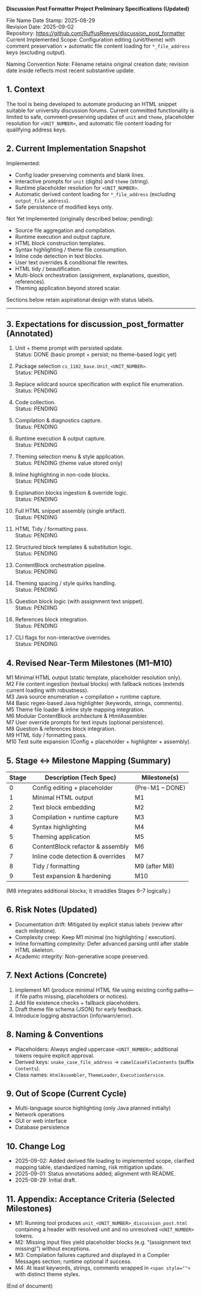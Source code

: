 **Discussion Post Formatter Project Preliminary Specifications (Updated)**

File Name Date Stamp: 2025-08-29  
Revision Date: 2025-09-02  
Repository: https://github.com/RuffusReeves/discussion_post_formatter  
Current Implemented Scope: Configuration editing (unit/theme) with comment preservation + automatic file content loading for `*_file_address` keys (excluding output).

Naming Convention Note: Filename retains original creation date; revision date inside reflects most recent substantive update.

## 1. Context

The tool is being developed to automate producing an HTML snippet suitable for university discussion forums. Current committed functionality is limited to safe, comment‑preserving updates of `unit` and `theme`, placeholder resolution for `<UNIT_NUMBER>`, and automatic file content loading for qualifying address keys.

## 2. Current Implementation Snapshot

Implemented:
- Config loader preserving comments and blank lines.
- Interactive prompts for `unit` (digits) and `theme` (string).
- Runtime placeholder resolution for `<UNIT_NUMBER>`.
- Automatic derived content loading for `*_file_address` (excluding `output_file_address`).
- Safe persistence of modified keys only.

Not Yet Implemented (originally described below; pending):
- Source file aggregation and compilation.
- Runtime execution and output capture.
- HTML block construction templates.
- Syntax highlighting / theme file consumption.
- Inline code detection in text blocks.
- User text overrides & conditional file rewrites.
- HTML tidy / beautification.
- Multi-block orchestration (assignment, explanations, question, references).
- Theming application beyond stored scalar.

Sections below retain aspirational design with status labels.

---

## 3. Expectations for discussion_post_formatter (Annotated)

1. Unit + theme prompt with persisted update.  
   Status: DONE (basic prompt + persist; no theme-based logic yet)

2. Package selection `cs_1102_base.Unit_<UNIT_NUMBER>`.  
   Status: PENDING

3. Replace wildcard source specification with explicit file enumeration.  
   Status: PENDING

4. Code collection.  
   Status: PENDING

5. Compilation & diagnostics capture.  
   Status: PENDING

6. Runtime execution & output capture.  
   Status: PENDING

7. Theming selection menu & style application.  
   Status: PENDING (theme value stored only)

8. Inline highlighting in non-code blocks.  
   Status: PENDING

9. Explanation blocks ingestion & override logic.  
   Status: PENDING

10. Full HTML snippet assembly (single artifact).  
    Status: PENDING

11. HTML Tidy / formatting pass.  
    Status: PENDING

12. Structured block templates & substitution logic.  
    Status: PENDING

13. ContentBlock orchestration pipeline.  
    Status: PENDING

14. Theming spacing / style quirks handling.  
    Status: PENDING

15. Question block logic (with assignment text snippet).  
    Status: PENDING

16. References block integration.  
    Status: PENDING

17. CLI flags for non-interactive overrides.  
    Status: PENDING

## 4. Revised Near-Term Milestones (M1–M10)

M1 Minimal HTML output (static template, placeholder resolution only).  
M2 File content ingestion (textual blocks) with fallback notices (extends current loading with robustness).  
M3 Java source enumeration + compilation + runtime capture.  
M4 Basic regex-based Java highlighter (keywords, strings, comments).  
M5 Theme file loader & inline style mapping integration.  
M6 Modular ContentBlock architecture & HtmlAssembler.  
M7 User override prompts for text inputs (optional persistence).  
M8 Question & references block integration.  
M9 HTML tidy / formatting pass.  
M10 Test suite expansion (Config + placeholder + highlighter + assembly).

## 5. Stage ↔ Milestone Mapping (Summary)

| Stage | Description (Tech Spec) | Milestone(s) |
|-------|--------------------------|--------------|
| 0 | Config editing + placeholder | (Pre-M1 – DONE) |
| 1 | Minimal HTML output | M1 |
| 2 | Text block embedding | M2 |
| 3 | Compilation + runtime capture | M3 |
| 4 | Syntax highlighting | M4 |
| 5 | Theming application | M5 |
| 6 | ContentBlock refactor & assembly | M6 |
| 7 | Inline code detection & overrides | M7 |
| 8 | Tidy / formatting | M9 (after M8) |
| 9 | Test expansion & hardening | M10 |

(M8 integrates additional blocks; it straddles Stages 6–7 logically.)

## 6. Risk Notes (Updated)

- Documentation drift: Mitigated by explicit status labels (review after each milestone).  
- Complexity creep: Keep M1 minimal (no highlighting / execution).  
- Inline formatting complexity: Defer advanced parsing until after stable HTML skeleton.  
- Academic integrity: Non-generative scope preserved.

## 7. Next Actions (Concrete)

1. Implement M1 (produce minimal HTML file using existing config paths—if file paths missing, placeholders or notices).  
2. Add file existence checks + fallback placeholders.  
3. Draft theme file schema (JSON) for early feedback.  
4. Introduce logging abstraction (info/warn/error).  

## 8. Naming & Conventions

- Placeholders: Always angled uppercase `<UNIT_NUMBER>`; additional tokens require explicit approval.  
- Derived keys: `snake_case_file_address` → `camelCaseFileContents` (suffix `Contents`).  
- Class names: `HtmlAssembler`, `ThemeLoader`, `ExecutionService`.

## 9. Out of Scope (Current Cycle)

- Multi-language source highlighting (only Java planned initially)  
- Network operations  
- GUI or web interface  
- Database persistence

## 10. Change Log

- 2025-09-02: Added derived file loading to implemented scope, clarified mapping table, standardized naming, risk mitigation update.  
- 2025-09-01: Status annotations added; alignment with README.  
- 2025-08-29: Initial draft.

## 11. Appendix: Acceptance Criteria (Selected Milestones)

- M1: Running tool produces `unit_<UNIT_NUMBER>_discussion_post.html` containing a header with resolved unit and no unresolved `<UNIT_NUMBER>` tokens.  
- M2: Missing input files yield placeholder blocks (e.g. “(assignment text missing)”) without exceptions.  
- M3: Compilation failures captured and displayed in a Compiler Messages section; runtime optional if success.  
- M4: At least keywords, strings, comments wrapped in `<span style="">` with distinct theme styles.  

(End of document)